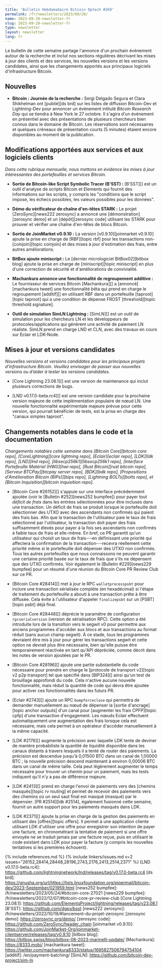 ```yaml
---
title: 'Bulletin Hebdomadaire Bitcoin Optech #269'
permalink: /fr/newsletters/2023/09/20/
name: 2023-09-20-newsletter-fr
slug: 2023-09-20-newsletter-fr
type: newsletter
layout: newsletter
lang: fr
---
```

Le bulletin de cette semaine partage l'annonce d'un prochain événement autour de la recherche et inclut nos sections régulières
décrivant les mises à jour des clients et des services, les nouvelles versions et les versions candidates, ainsi que les changements
apportés aux principaux logiciels d'infrastructure Bitcoin.

## Nouvelles

- **Bitcoin : Journée de la recherche :** Sergi Delgado Segura et Clara Shikhelman ont [publié][ds brd] sur les listes
  de diffusion Bitcoin-Dev et Lightning-Dev pour annoncer un événement intitulé _Bitcoin Research Day_ qui se tiendra à New York
  le 27 octobre. Il s'agira d'un événement en présentiel avec des présentations de plusieurs chercheurs bien connus dans le domaine
  de Bitcoin. Les réservations sont nécessaires et quelques créneaux de présentation courts (5 minutes) étaient encore disponibles
  au moment de la publication.

## Modifications apportées aux services et aux logiciels clients

*Dans cette rubrique mensuelle, nous mettons en évidence les mises à jour
intéressantes des portefeuilles et services Bitcoin.*

- **Sortie de Bitcoin-like Script Symbolic Tracer (B'SST) :** [B'SST][] est un outil d'analyse de scripts Bitcoin et Elements qui
  fournit des informations sur les scripts, y compris les "conditions que le script impose, les échecs possibles, les valeurs
  possibles pour les données".

- **Démo du vérificateur de chaîne d'en-têtes STARK :** Le projet [ZeroSync][news222 zerosync] a annoncé une [démonstration][zerosync demo]
  et un [dépôt][zerosync code] utilisant les STARK pour prouver et vérifier une chaîne d'en-têtes de blocs Bitcoin.

- **Sortie de JoinMarket v0.9.10 :** La version [v0.9.10][joinmarket v0.9.10] ajoute la prise en charge de [RBF][topic rbf] pour
  les transactions non-[coinjoin][topic coinjoin] et des mises à jour d'estimation des frais, entre autres améliorations.

- **BitBox ajoute miniscript :** Le [dernier micrologiciel BitBox02][bitbox blog] ajoute la prise en charge de
  [miniscript][topic miniscript] en plus d'une correction de sécurité et d'améliorations de convivialité.

- **Machankura annonce une fonctionnalité de regroupement additive :** Le fournisseur de services Bitcoin [Machankura][] a
  [annoncé][machankura tweet] une fonctionnalité bêta qui prend en charge le regroupement [additif][] en utilisant RBF dans un
  portefeuille [taproot][topic taproot] qui a une condition de dépense FROST [threshold][topic threshold signature].

- **Outil de simulation SimLN Lightning :** [SimLN][] est un outil de simulation pour les chercheurs LN et les développeurs de
  protocoles/applications qui génèrent une activité de paiement LN réaliste. SimLN prend en charge LND et CLN, avec des travaux
  en cours sur Eclair et LDK-Node.

## Mises à jour et versions candidates

*Nouvelles versions et versions candidates pour les principaux projets d’infrastructure
Bitcoin. Veuillez envisager de passer aux nouvelles versions ou d’aider à tester
les versions candidates.*

- [Core Lightning 23.08.1][] est une version de maintenance qui inclut plusieurs corrections de bugs.

- [LND v0.17.0-beta.rc4][] est une version candidate pour la prochaine version majeure de cette implémentation populaire de nœud LN.
  Une nouvelle fonctionnalité expérimentale majeure prévue pour cette version, qui pourrait bénéficier de tests, est la prise en charge
  des "canaux simples taproot".

## Changements notables dans le code et la documentation

*Changements notables cette semaine dans [Bitcoin Core][bitcoin core repo], [CoreLightning][core lightning repo], [Eclair][eclair repo],
[LDK][ldk repo], [LND][lnd repo], [libsecp256k1][libsecp256k1 repo], [Interface Portefeuille Matériel (HWI)][hwi repo],
[Rust Bitcoin][rust bitcoin repo], [Serveur BTCPay][btcpay server repo], [BDK][bdk repo],
[Propositions d'Amélioration Bitcoin (BIPs)][bips repo], [Lightning BOLTs][bolts repo], et
[Bitcoin Inquisition][bitcoin inquisition repo].*

- [Bitcoin Core #26152][] s'appuie sur une interface précédemment ajoutée (voir le [Bulletin #252][news252 bumpfee]) pour payer
  tout _déficit de frais_ dans les entrées sélectionnées pour être incluses dans une transaction. Un déficit de frais se produit
  lorsque le portefeuille doit sélectionner des UTXO avec des ascendants non confirmés qui paient des frais bas. Afin que la transaction
  de l'utilisateur paie le taux de frais sélectionné par l'utilisateur, la transaction doit payer des frais suffisamment élevés pour
  payer à la fois ses ascendants non confirmés à faible taux de frais et elle-même. En bref, ce PR garantit qu'un utilisateur qui choisit
  un taux de frais---en définissant une priorité qui affectera la confirmation de la transaction---recevra réellement cette priorité
  même si le portefeuille doit dépenser des UTXO non confirmés. Tous les autres portefeuilles que nous connaissons ne peuvent garantir
  une certaine priorité basée sur le taux de frais que s'ils ne dépensent que des UTXO confirmés. Voir également le
  [Bulletin #229][news229 bumpfee] pour un résumé d'une réunion du Bitcoin Core PR Review Club sur ce PR.

- [Bitcoin Core #28414][] met à jour le RPC `walletprocesspsbt` pour inclure une transaction sérialisée complète (en hexadécimal)
  si l'étape de traitement du portefeuille a abouti à une transaction prête à être diffusée. Cela évite à l'utilisateur d'appeler
  `finalizepsbt` sur un [PSBT][topic psbt] déjà final.

- [Bitcoin Core #28448][] déprécie le paramètre de configuration `rpcserialversion` (version de sérialisation RPC). Cette option a
  été introduite lors de la transition vers le segwit v0 pour permettre aux anciens programmes d'accéder aux blocs et aux transactions
  au format réduit (sans aucun champ segwit). À ce stade, tous les programmes devraient être mis à jour pour gérer les transactions
  segwit et cette option ne devrait plus être nécessaire, bien qu'elle puisse être temporairement réactivée en tant qu'API dépréciée,
  comme décrit dans les notes de version ajoutées par le PR.

- [Bitcoin Core #28196][] ajoute une partie substantielle du code nécessaire pour prendre en charge le [protocole de transport
  v2][topic v2 p2p transport] tel que spécifié dans [BIP324][] ainsi qu'un test de brouillage approfondi du code. Cela n'active aucune
  nouvelle fonctionnalité, mais réduit la quantité de code qui devra être ajoutée pour activer ces fonctionnalités dans les futurs PR.

- [Eclair #2743][] ajoute un RPC `bumpforceclose` qui permettra de demander manuellement au nœud de dépenser la [sortie
  d'ancrage][topic anchor outputs] d'un canal pour [augmenter les frais CPFP][topic cpfp] d'une transaction d'engagement. Les nœuds
  Eclair effectuent automatiquement une augmentation des frais lorsque cela est nécessaire, mais cela permet à un opérateur d'accéder
  manuellement à la même capacité.

- [LDK #2176][] augmente la précision avec laquelle LDK tente de deviner de manière probabiliste la quantité de liquidité disponible
  dans les canaux distants à travers lesquels il a tenté de router des paiements. La précision est descendue jusqu'à 0,01500 BTC dans
  un canal de 1,00000 BTC ; la nouvelle précision descend maintenant à environ 0,00006 BTC dans un canal de même taille. Cela peut
  légèrement augmenter le temps nécessaire pour trouver un chemin pour un paiement, mais les tests indiquent qu'il n'y a pas de
  différence majeure.

- [LDK #2413][] prend en charge l'envoi de paiements vers des [chemins masqués][topic rv routing] et permet de recevoir des paiements
  vers des chemins où un seul saut final est masqué (masqué) par le dépensier.
  [PR #2514][ldk #2514], également fusionné cette semaine, fournit un autre support pour les paiements masqués dans LDK.

- [LDK #2371][] ajoute la prise en charge de la gestion des paiements en utilisant des [offres][topic offers]. Il permet à une
  application cliente utilisant LDK d'utiliser une offre pour enregistrer son intention de payer une facture, en chronométrant la
  tentative de paiement si une offre envoyée ne se traduit jamais par une facture reçue, puis en utilisant le code existant dans LDK
  pour payer la facture (y compris les nouvelles tentatives si les premières échouent).

{% include references.md %}
{% include linkers/issues.md v=2 issues="26152,28414,28448,28196,2743,2176,2413,2514,2371" %}
[LND v0.17.0-beta.rc4]: https://github.com/lightningnetwork/lnd/releases/tag/v0.17.0-beta.rc4
[ds brd]: https://gnusha.org/url/https://lists.linuxfoundation.org/pipermail/bitcoin-dev/2023-September/021959.html
[news252 bumpfee]: /fr/newsletters/2023/05/24/#bitcoin-core-27021
[news229 bumpfee]: /fr/newsletters/2022/12/07/#bitcoin-core-pr-review-club
[Core Lightning 23.08.1]: https://github.com/ElementsProject/lightning/releases/tag/v23.08.1
[B'SST]: https://github.com/dgpv/bsst
[news222 zerosync]: /fr/newsletters/2022/10/19/#lancement-du-projet-zerosync
[zerosync demo]: https://zerosync.org/demo/
[zerosync code]: https://github.com/ZeroSync/header_chain
[joinmarket v0.9.10]: https://github.com/JoinMarket-Org/joinmarket-clientserver/releases/tag/v0.9.10
[bitbox blog]: https://bitbox.swiss/blog/bitbox-08-2023-marinelli-update/
[Machankura]: https://8333.mobi/
[machankura tweet]: https://twitter.com/machankura8333/status/1695827506794754104
[additif]: /en/payment-batching/
[SimLN]: https://github.com/bitcoin-dev-project/sim-ln
